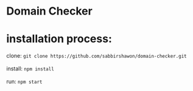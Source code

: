 # Domain Checker

# installation process:

clone: `git clone https://github.com/sabbirshawon/domain-checker.git` <br> <br>
install: `npm install`  <br>  <br>
run: `npm start`



